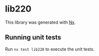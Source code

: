# lib220

This library was generated with [Nx](https://nx.dev).

## Running unit tests

Run `nx test lib220` to execute the unit tests.
